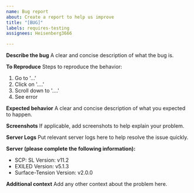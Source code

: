 ```yaml
---
name: Bug report
about: Create a report to help us improve
title: "[BUG]"
labels: requires-testing
assignees: Heisenberg3666

---
```


**Describe the bug**
A clear and concise description of what the bug is.

**To Reproduce**
Steps to reproduce the behavior:
1. Go to '...'
2. Click on '....'
3. Scroll down to '....'
4. See error

**Expected behavior**
A clear and concise description of what you expected to happen.

**Screenshots**
If applicable, add screenshots to help explain your problem.

**Server Logs**
Put relevant server logs here to help resolve the issue quickly.

**Server (please complete the following information):**
 - SCP: SL Version: v11.2
 - EXILED Version: v5.1.3
 - Surface-Tension Version: v2.0.0

**Additional context**
Add any other context about the problem here.
